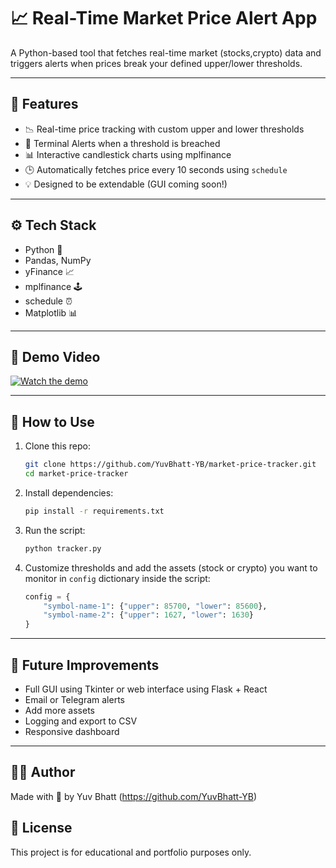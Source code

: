 # 📈 Real-Time Market Price Alert App

  A Python-based tool that fetches real-time market (stocks,crypto) data and 
  triggers alerts when prices break your defined upper/lower thresholds.

---

## 🚀 Features

- 📉 Real-time price tracking with custom upper and lower thresholds
- 🔔 Terminal Alerts when a threshold is breached
- 📊 Interactive candlestick charts using mplfinance
- 🕒 Automatically fetches price every 10 seconds using `schedule`
- 💡 Designed to be extendable (GUI coming soon!)

---
## ⚙️ Tech Stack

- Python 🐍
- Pandas, NumPy
- yFinance 📈
- mplfinance 🕹️
- schedule ⏰
- Matplotlib 📊

---

## 🎥 Demo Video

[![Watch the demo](https://img.youtube.com/vi/MiWyNGftaPs/0.jpg)](https://www.youtube.com/watch?v=MiWyNGftaPs)

---

## 📌 How to Use

1. Clone this repo:
    ```bash
    git clone https://github.com/YuvBhatt-YB/market-price-tracker.git
    cd market-price-tracker
    ```

2. Install dependencies:
    ```bash
    pip install -r requirements.txt
    ```

3. Run the script:
    ```bash
    python tracker.py
    ```

4. Customize thresholds and add the assets (stock or crypto) you want to monitor in `config` dictionary inside the script:
    ```python
    config = {
        "symbol-name-1": {"upper": 85700, "lower": 85600},
        "symbol-name-2": {"upper": 1627, "lower": 1630}
    }
    ```

---
## 🔮 Future Improvements

- Full GUI using Tkinter or web interface using Flask + React
- Email or Telegram alerts
- Add more assets
- Logging and export to CSV
- Responsive dashboard

---
## 🙋‍♂️ Author

Made with 💙 by Yuv Bhatt (https://github.com/YuvBhatt-YB)

## 📌 License

This project is for educational and portfolio purposes only.